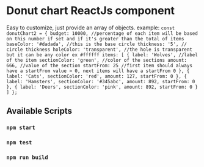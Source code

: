 # Donut chart ReactJs component

Easy to customize, just provide an array of objects.
example:
`const donutChart2 = { budget: 10000, //percentage of each item will be based on this number if set and if it's greater than the total of items baseColor: '#dadada', //this is the base circle thickness: '5', // circle thickness holeColor: 'transparent', //the hole is transparent but it can be any color ex #ffffff items: [ { label: 'Wolves', //label of the item sectionColor: 'green', //color of the sections amount: 666, //value of the section startFrom: 25 //first item should always have a startFrom value > 0, next items will have a startFrom 0 }, { label: 'Cats', sectionColor: 'red', amount: 127, startFrom: 0 }, { label: 'Hamsters', sectionColor: '#345abc', amount: 892, startFrom: 0 }, { label: 'Deers', sectionColor: 'pink', amount: 892, startFrom: 0 } ] };`

## Available Scripts

### `npm start`

### `npm test`

### `npm run build`
